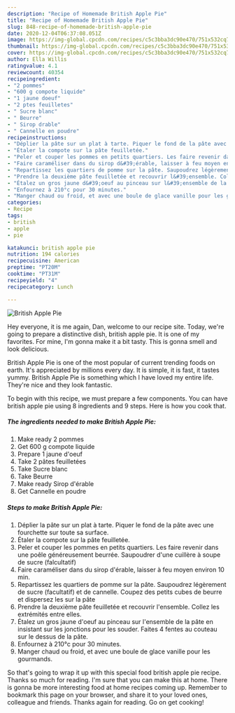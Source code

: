 ```yaml
---
description: "Recipe of Homemade British Apple Pie"
title: "Recipe of Homemade British Apple Pie"
slug: 848-recipe-of-homemade-british-apple-pie
date: 2020-12-04T06:37:08.051Z
image: https://img-global.cpcdn.com/recipes/c5c3bba3dc90e470/751x532cq70/british-apple-pie-photo-principale-de-la-recette.jpg
thumbnail: https://img-global.cpcdn.com/recipes/c5c3bba3dc90e470/751x532cq70/british-apple-pie-photo-principale-de-la-recette.jpg
cover: https://img-global.cpcdn.com/recipes/c5c3bba3dc90e470/751x532cq70/british-apple-pie-photo-principale-de-la-recette.jpg
author: Ella Willis
ratingvalue: 4.1
reviewcount: 40354
recipeingredient:
- "2 pommes"
- "600 g compote liquide"
- "1 jaune doeuf"
- "2 ptes feuilletes"
- " Sucre blanc"
- " Beurre"
- " Sirop drable"
- " Cannelle en poudre"
recipeinstructions:
- "Déplier la pâte sur un plat à tarte. Piquer le fond de la pâte avec une fourchette sur toute sa surface."
- "Étaler la compote sur la pâte feuilletée."
- "Peler et couper les pommes en petits quartiers. Les faire revenir dans une poêle généreusement beurrée. Saupoudrer d&#39;une cuillère à soupe de sucre (falcultatif)"
- "Faire caraméliser dans du sirop d&#39;érable, laisser à feu moyen environ 10 min."
- "Repartissez les quartiers de pomme sur la pâte. Saupoudrez légèrement de sucre (facultatif) et de cannelle. Coupez des petits cubes de beurre et dispersez les sur la pâte"
- "Prendre la deuxième pâte feuilletée et recouvrir l&#39;ensemble. Collez les extrémités entre elles."
- "Étalez un gros jaune d&#39;oeuf au pinceau sur l&#39;ensemble de la pâte en insistant sur les jonctions pour les souder. Faites 4 fentes au couteau sur le dessus de la pâte."
- "Enfournez à 210°c pour 30 minutes."
- "Manger chaud ou froid, et avec une boule de glace vanille pour les gourmands."
categories:
- Recipe
tags:
- british
- apple
- pie

katakunci: british apple pie 
nutrition: 194 calories
recipecuisine: American
preptime: "PT20M"
cooktime: "PT31M"
recipeyield: "4"
recipecategory: Lunch

---
```



![British Apple Pie](https://img-global.cpcdn.com/recipes/c5c3bba3dc90e470/751x532cq70/british-apple-pie-photo-principale-de-la-recette.jpg)

Hey everyone, it is me again, Dan, welcome to our recipe site. Today, we're going to prepare a distinctive dish, british apple pie. It is one of my favorites. For mine, I'm gonna make it a bit tasty. This is gonna smell and look delicious.

British Apple Pie is one of the most popular of current trending foods on earth. It's appreciated by millions every day. It is simple, it is fast, it tastes yummy. British Apple Pie is something which I have loved my entire life. They're nice and they look fantastic.




To begin with this recipe, we must prepare a few components. You can have british apple pie using 8 ingredients and 9 steps. Here is how you cook that.

<!--inarticleads1-->

##### The ingredients needed to make British Apple Pie:

1. Make ready 2 pommes
1. Get 600 g compote liquide
1. Prepare 1 jaune d&#39;oeuf
1. Take 2 pâtes feuilletées
1. Take  Sucre blanc
1. Take  Beurre
1. Make ready  Sirop d&#39;érable
1. Get  Cannelle en poudre




<!--inarticleads2-->

##### Steps to make British Apple Pie:

1. Déplier la pâte sur un plat à tarte. Piquer le fond de la pâte avec une fourchette sur toute sa surface.
1. Étaler la compote sur la pâte feuilletée.
1. Peler et couper les pommes en petits quartiers. Les faire revenir dans une poêle généreusement beurrée. Saupoudrer d&#39;une cuillère à soupe de sucre (falcultatif)
1. Faire caraméliser dans du sirop d&#39;érable, laisser à feu moyen environ 10 min.
1. Repartissez les quartiers de pomme sur la pâte. Saupoudrez légèrement de sucre (facultatif) et de cannelle. Coupez des petits cubes de beurre et dispersez les sur la pâte
1. Prendre la deuxième pâte feuilletée et recouvrir l&#39;ensemble. Collez les extrémités entre elles.
1. Étalez un gros jaune d&#39;oeuf au pinceau sur l&#39;ensemble de la pâte en insistant sur les jonctions pour les souder. Faites 4 fentes au couteau sur le dessus de la pâte.
1. Enfournez à 210°c pour 30 minutes.
1. Manger chaud ou froid, et avec une boule de glace vanille pour les gourmands.




So that's going to wrap it up with this special food british apple pie recipe. Thanks so much for reading. I'm sure that you can make this at home. There is gonna be more interesting food at home recipes coming up. Remember to bookmark this page on your browser, and share it to your loved ones, colleague and friends. Thanks again for reading. Go on get cooking!
